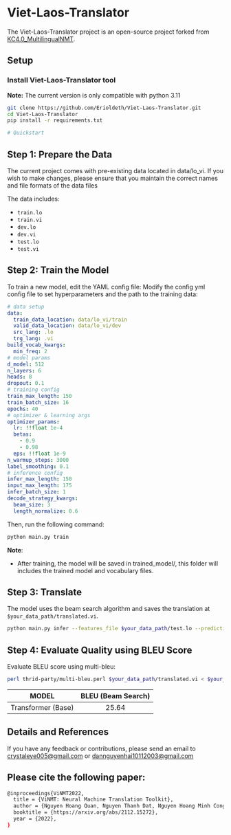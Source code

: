 # Viet-Laos-Translator

The Viet-Laos-Translator project is an open-source project forked from [KC4.0_MultilingualNMT](https://github.com/KCDichDaNgu/KC4.0_MultilingualNMT).

## Setup

### Install Viet-Laos-Translator tool

**Note:**
The current version is only compatible with python 3.11

```bash
git clone https://github.com/Erioldeth/Viet-Laos-Translator.git
cd Viet-Laos-Translator
pip install -r requirements.txt

# Quickstart
```
## Step 1: Prepare the Data

The current project comes with pre-existing data located in data/lo_vi. If you wish to make changes, please ensure that you maintain the correct names and file formats of the data files

The data includes:
* `train.lo`
* `train.vi`
* `dev.lo`
* `dev.vi`
* `test.lo`
* `test.vi`

## Step 2: Train the Model

To train a new model, edit the YAML config file:
Modify the config yml config file to set hyperparameters and the path to the training data:

```yaml
# data setup
data:
  train_data_location: data/lo_vi/train
  valid_data_location: data/lo_vi/dev
  src_lang: .lo
  trg_lang: .vi
build_vocab_kwargs:
  min_freq: 2
# model params
d_model: 512
n_layers: 6
heads: 8
dropout: 0.1
# training config
train_max_length: 150
train_batch_size: 16
epochs: 40
# optimizer & learning args
optimizer_params:
  lr: !!float 1e-4
  betas:
    - 0.9
    - 0.98
  eps: !!float 1e-9
n_warmup_steps: 3000
label_smoothing: 0.1
# inference config
infer_max_length: 150
input_max_length: 175
infer_batch_size: 1
decode_strategy_kwargs:
  beam_size: 3
  length_normalize: 0.6
```

Then, run the following command:

```bash
python main.py train 
```
**Note**:
- After training, the model will be saved in trained_model/, this folder will includes the trained model and vocabulary files.

## Step 3: Translate

The model uses the beam search algorithm and saves the translation at `$your_data_path/translated.vi`.

```bash
python main.py infer --features_file $your_data_path/test.lo --predictions_file $your_data_path/translated.vi
```

## Step 4: Evaluate Quality using BLEU Score

Evaluate BLEU score using multi-bleu:

```bash
perl thrid-party/multi-bleu.perl $your_data_path/translated.vi < $your_data_path/test.vi
```

|        MODEL       | BLEU (Beam Search) |
| :-----------------:| :----------------: |
| Transformer (Base) |        25.64       |


## Details and References 
If you have any feedback or contributions, please send an email to crystaleye005@gmail.com or dannguyenhai10112003@gmail.com

## Please cite the following paper:
```bash
@inproceedings{ViNMT2022,
  title = {ViNMT: Neural Machine Translation Toolkit},
  author = {Nguyen Hoang Quan, Nguyen Thanh Dat, Nguyen Hoang Minh Cong, Nguyen Van Vinh, Ngo Thi Vinh, Nguyen Phuong Thai, Tran Hong Viet},
  booktitle = {https://arxiv.org/abs/2112.15272},
  year = {2022},
}
```
